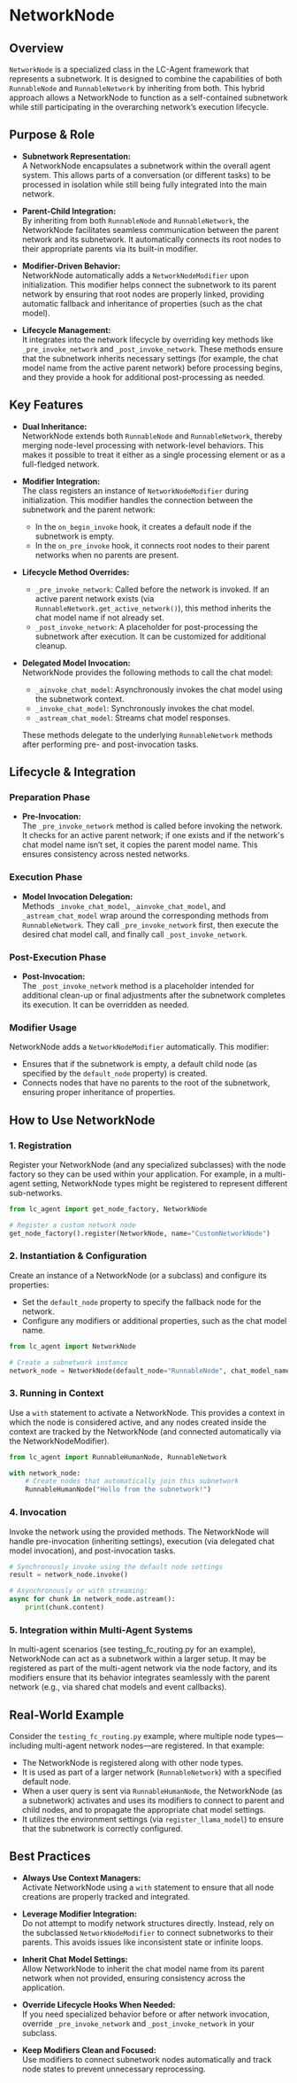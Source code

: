 # NetworkNode

## Overview

`NetworkNode` is a specialized class in the LC-Agent framework that represents a subnetwork. It is designed to combine the capabilities of both `RunnableNode` and `RunnableNetwork` by inheriting from both. This hybrid approach allows a NetworkNode to function as a self-contained subnetwork while still participating in the overarching network’s execution lifecycle.

## Purpose & Role

- **Subnetwork Representation:**  
  A NetworkNode encapsulates a subnetwork within the overall agent system. This allows parts of a conversation (or different tasks) to be processed in isolation while still being fully integrated into the main network.

- **Parent-Child Integration:**  
  By inheriting from both `RunnableNode` and `RunnableNetwork`, the NetworkNode facilitates seamless communication between the parent network and its subnetwork. It automatically connects its root nodes to their appropriate parents via its built-in modifier.

- **Modifier-Driven Behavior:**  
  NetworkNode automatically adds a `NetworkNodeModifier` upon initialization. This modifier helps connect the subnetwork to its parent network by ensuring that root nodes are properly linked, providing automatic fallback and inheritance of properties (such as the chat model).

- **Lifecycle Management:**  
  It integrates into the network lifecycle by overriding key methods like `_pre_invoke_network` and `_post_invoke_network`. These methods ensure that the subnetwork inherits necessary settings (for example, the chat model name from the active parent network) before processing begins, and they provide a hook for additional post-processing as needed.

## Key Features

- **Dual Inheritance:**  
  NetworkNode extends both `RunnableNode` and `RunnableNetwork`, thereby merging node-level processing with network-level behaviors. This makes it possible to treat it either as a single processing element or as a full-fledged network.

- **Modifier Integration:**  
  The class registers an instance of `NetworkNodeModifier` during initialization. This modifier handles the connection between the subnetwork and the parent network:
  - In the `on_begin_invoke` hook, it creates a default node if the subnetwork is empty.
  - In the `on_pre_invoke` hook, it connects root nodes to their parent networks when no parents are present.

- **Lifecycle Method Overrides:**  
  - `_pre_invoke_network`: Called before the network is invoked. If an active parent network exists (via `RunnableNetwork.get_active_network()`), this method inherits the chat model name if not already set.
  - `_post_invoke_network`: A placeholder for post-processing the subnetwork after execution. It can be customized for additional cleanup.
  
- **Delegated Model Invocation:**  
  NetworkNode provides the following methods to call the chat model:
  - `_ainvoke_chat_model`: Asynchronously invokes the chat model using the subnetwork context.
  - `_invoke_chat_model`: Synchronously invokes the chat model.
  - `_astream_chat_model`: Streams chat model responses.
  
  These methods delegate to the underlying `RunnableNetwork` methods after performing pre- and post-invocation tasks.

## Lifecycle & Integration

### Preparation Phase

- **Pre-Invocation:**  
  The `_pre_invoke_network` method is called before invoking the network. It checks for an active parent network; if one exists and if the network's chat model name isn’t set, it copies the parent model name. This ensures consistency across nested networks.

### Execution Phase

- **Model Invocation Delegation:**  
  Methods `_invoke_chat_model`, `_ainvoke_chat_model`, and `_astream_chat_model` wrap around the corresponding methods from `RunnableNetwork`. They call `_pre_invoke_network` first, then execute the desired chat model call, and finally call `_post_invoke_network`.

### Post-Execution Phase

- **Post-Invocation:**  
  The `_post_invoke_network` method is a placeholder intended for additional clean-up or final adjustments after the subnetwork completes its execution. It can be overridden as needed.

### Modifier Usage

NetworkNode adds a `NetworkNodeModifier` automatically. This modifier:
- Ensures that if the subnetwork is empty, a default child node (as specified by the `default_node` property) is created.
- Connects nodes that have no parents to the root of the subnetwork, ensuring proper inheritance of properties.

## How to Use NetworkNode

### 1. Registration

Register your NetworkNode (and any specialized subclasses) with the node factory so they can be used within your application. For example, in a multi-agent setting, NetworkNode types might be registered to represent different sub-networks.

```python
from lc_agent import get_node_factory, NetworkNode

# Register a custom network node
get_node_factory().register(NetworkNode, name="CustomNetworkNode")
```

### 2. Instantiation & Configuration

Create an instance of a NetworkNode (or a subclass) and configure its properties:

- Set the `default_node` property to specify the fallback node for the network.
- Configure any modifiers or additional properties, such as the chat model name.

```python
from lc_agent import NetworkNode

# Create a subnetwork instance
network_node = NetworkNode(default_node="RunnableNode", chat_model_name="gpt-4")
```

### 3. Running in Context

Use a `with` statement to activate a NetworkNode. This provides a context in which the node is considered active, and any nodes created inside the context are tracked by the NetworkNode (and connected automatically via the NetworkNodeModifier).

```python
from lc_agent import RunnableHumanNode, RunnableNetwork

with network_node:
    # Create nodes that automatically join this subnetwork
    RunnableHumanNode("Hello from the subnetwork!")
```

### 4. Invocation

Invoke the network using the provided methods. The NetworkNode will handle pre-invocation (inheriting settings), execution (via delegated chat model invocation), and post-invocation tasks.

```python
# Synchronously invoke using the default node settings
result = network_node.invoke()

# Asynchronously or with streaming:
async for chunk in network_node.astream():
    print(chunk.content)
```

### 5. Integration within Multi-Agent Systems

In multi-agent scenarios (see testing_fc_routing.py for an example), NetworkNode can act as a subnetwork within a larger setup. It may be registered as part of the multi-agent network via the node factory, and its modifiers ensure that its behavior integrates seamlessly with the parent network (e.g., via shared chat models and event callbacks).

## Real-World Example

Consider the `testing_fc_routing.py` example, where multiple node types—including multi-agent network nodes—are registered. In that example:

- The NetworkNode is registered along with other node types.
- It is used as part of a larger network (`RunnableNetwork`) with a specified default node.
- When a user query is sent via `RunnableHumanNode`, the NetworkNode (as a subnetwork) activates and uses its modifiers to connect to parent and child nodes, and to propagate the appropriate chat model settings.
- It utilizes the environment settings (via `register_llama_model`) to ensure that the subnetwork is correctly configured.

## Best Practices

- **Always Use Context Managers:**  
  Activate NetworkNode using a `with` statement to ensure that all node creations are properly tracked and integrated.
  
- **Leverage Modifier Integration:**  
  Do not attempt to modify network structures directly. Instead, rely on the subclassed `NetworkNodeModifier` to connect subnetworks to their parents. This avoids issues like inconsistent state or infinite loops.
  
- **Inherit Chat Model Settings:**  
  Allow NetworkNode to inherit the chat model name from its parent network when not provided, ensuring consistency across the application.
  
- **Override Lifecycle Hooks When Needed:**  
  If you need specialized behavior before or after network invocation, override `_pre_invoke_network` and `_post_invoke_network` in your subclass.
  
- **Keep Modifiers Clean and Focused:**  
  Use modifiers to connect subnetwork nodes automatically and track node states to prevent unnecessary reprocessing.

